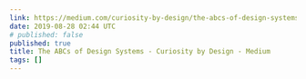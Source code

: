 ```yaml
---
link: https://medium.com/curiosity-by-design/the-abcs-of-design-systems-b1dc6198bb7c
date: 2019-08-28 02:44 UTC
# published: false
published: true
title: The ABCs of Design Systems - Curiosity by Design - Medium
tags: []
---
```



